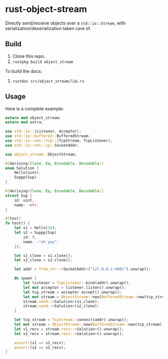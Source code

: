 # rust-object-stream

Directly send/receive objects over a `std::io::Stream`, with serialization/deserialization taken care of.

## Build

1. Clone this repo.
2. `rustpkg build object_stream`

To build the docs:

1. `rustdoc src/object_stream/lib.rs`

## Usage

Here is a complete example:

```rust
extern mod object_stream;
extern mod extra;

use std::io::{Listener, Acceptor};
use std::io::buffered::BufferedStream;
use std::io::net::tcp::{TcpStream, TcpListener};
use std::io::net::ip::SocketAddr;

use object_stream::ObjectStream;

#[deriving(Clone, Eq, Encodable, Decodable)]
enum Salution {
    Hello(uint),
    Suppp(Sup)
}

#[deriving(Clone, Eq, Encodable, Decodable)]
struct Sup {
    id: uint,
    name: ~str,
}

#[test]
fn test() {
    let s1 = Hello(10);
    let s2 = Suppp(Sup{
        id: 9,
        name: ~"oh yay",
    });

    let s1_clone = s1.clone();
    let s2_clone = s2.clone();

    let addr = from_str::<SocketAddr>("127.0.0.1:4001").unwrap();

    do spawn {
        let listener = TcpListener::bind(addr).unwrap();
        let mut acceptor = listener.listen().unwrap();
        let tcp_stream = acceptor.accept().unwrap();
        let mut stream = ObjectStream::new(BufferedStream::new(tcp_stream));
        stream.send::<Salution>(s1_clone);
        stream.send::<Salution>(s2_clone);
    }

    let tcp_stream = TcpStream::connect(addr).unwrap();
    let mut stream = ObjectStream::new(BufferedStream::new(tcp_stream));
    let s1_recv = stream.recv::<Salution>().unwrap();
    let s2_recv = stream.recv::<Salution>().unwrap();

    assert!(s1 == s1_recv);
    assert!(s2 == s2_recv);
}
```
